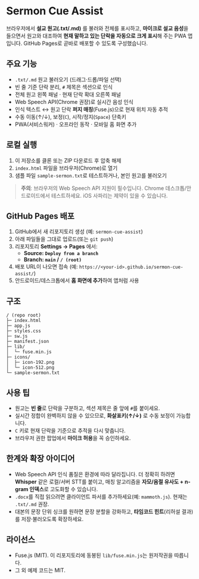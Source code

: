 # Sermon Cue Assist

브라우저에서 **설교 원고(.txt/.md)** 를 불러와 전체를 표시하고, **마이크로 설교 음성**을 들으면서
원고와 대조하여 **현재 말하고 있는 단락을 자동으로 크게 표시**해 주는 PWA 앱입니다.
GitHub Pages로 곧바로 배포할 수 있도록 구성했습니다.

## 주요 기능
- `.txt/.md` 원고 불러오기 (드래그·드롭/파일 선택)
- 빈 줄 기준 단락 분리, `#` 제목은 섹션으로 인식
- 전체 원고 왼쪽 패널 · 현재 단락 확대 오른쪽 패널
- Web Speech API(Chrome 권장)로 실시간 음성 인식
- 인식 텍스트 ↔ 원고 단락 **퍼지 매칭**(Fuse.js)으로 현재 위치 자동 추적
- 수동 이동(↑/↓), 보정(`C`), 시작/정지(`Space`) 단축키
- PWA(서비스워커) · 오프라인 동작 · 모바일 홈 화면 추가

## 로컬 실행
1. 이 저장소를 클론 또는 ZIP 다운로드 후 압축 해제
2. `index.html` 파일을 브라우저(Chrome)로 열기
3. 샘플 파일 `sample-sermon.txt`로 테스트하거나, 본인 원고를 불러오기

> **주의**: 브라우저의 Web Speech API 지원이 필수입니다. Chrome 데스크톱/안드로이드에서 테스트하세요.
> iOS 사파리는 제약이 있을 수 있습니다.

## GitHub Pages 배포
1. GitHub에서 새 리포지토리 생성 (예: `sermon-cue-assist`)
2. 아래 파일들을 그대로 업로드(또는 `git push`)
3. 리포지토리 **Settings → Pages** 에서:
   - **Source: `Deploy from a branch`**
   - **Branch: `main` / `/ (root)`**
4. 배포 URL이 나오면 접속 (예: `https://<your-id>.github.io/sermon-cue-assist/`)
5. 안드로이드/데스크톱에서 **홈 화면에 추가**하여 앱처럼 사용

## 구조
```
/ (repo root)
├─ index.html
├─ app.js
├─ styles.css
├─ sw.js
├─ manifest.json
├─ lib/
│  └─ fuse.min.js
├─ icons/
│  ├─ icon-192.png
│  └─ icon-512.png
└─ sample-sermon.txt
```

## 사용 팁
- 원고는 **빈 줄**로 단락을 구분하고, 섹션 제목은 줄 앞에 `#`를 붙이세요.
- 실시간 정합이 완벽하지 않을 수 있으므로, **화살표키(↑/↓)** 로 수동 보정이 가능합니다.
- `C` 키로 현재 단락을 기준으로 추적을 다시 맞춥니다.
- 브라우저 권한 팝업에서 **마이크 허용**을 꼭 승인하세요.

## 한계와 확장 아이디어
- Web Speech API 인식 품질은 환경에 따라 달라집니다. 더 정확히 하려면 **Whisper** 같은
  로컬/서버 STT를 붙이고, 매칭 알고리즘을 **자모/음절 유사도 + n-gram 인덱스**로 고도화할 수 있습니다.
- `.docx`를 직접 읽으려면 클라이언트 파서를 추가하세요(예: `mammoth.js`). 현재는 `.txt/.md` 권장.
- 대본의 문장 단위 싱크를 원하면 문장 분할을 강화하고, **타임코드 힌트**(리허설 결과)를 저장·불러오도록 확장하세요.

## 라이선스
- Fuse.js (MIT). 이 리포지토리에 동봉된 `lib/fuse.min.js`는 원저작권을 따릅니다.
- 그 외 예제 코드는 MIT.
